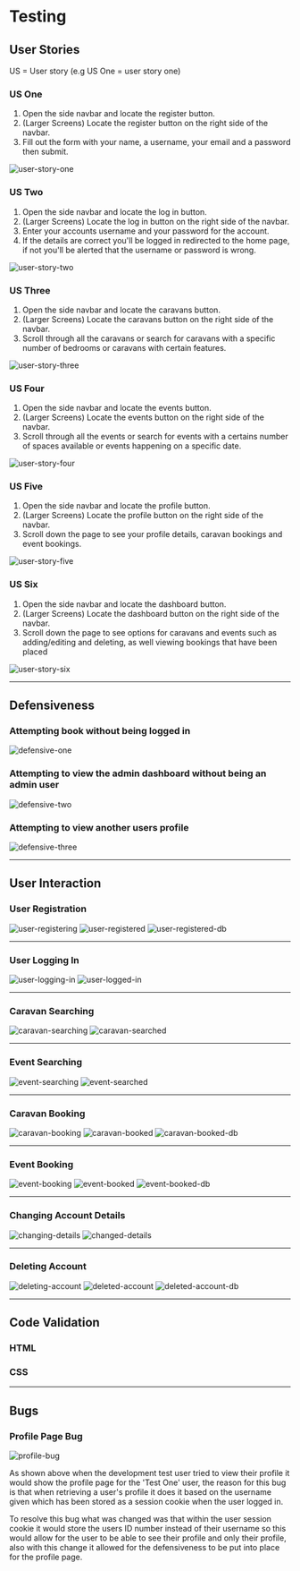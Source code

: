 # Testing
## User Stories
US = User story (e.g US One = user story one)
### US One
1. Open the side navbar and locate the register button.
2. (Larger Screens) Locate the register button on the right side of the navbar.
3. Fill out the form with your name, a username, your email and a password then submit.

![user-story-one](images/user-stories/us-one.PNG)

### US Two
1. Open the side navbar and locate the log in button.
2. (Larger Screens) Locate the log in button on the right side of the navbar.
3. Enter your accounts username and your password for the account.
4. If the details are correct you'll be logged in redirected to the home page, if not you'll be alerted that the username or password is wrong.

![user-story-two](images/user-stories/us-two.PNG)

### US Three
1. Open the side navbar and locate the caravans button.
2. (Larger Screens) Locate the caravans button on the right side of the navbar.
3. Scroll through all the caravans or search for caravans with a specific number of bedrooms or caravans with certain features.

![user-story-three](images/user-stories/us-three.PNG)

### US Four
1. Open the side navbar and locate the events button.
2. (Larger Screens) Locate the events button on the right side of the navbar.
3. Scroll through all the events or search for events with a certains number of spaces available or events happening on a specific date.

![user-story-four](images/user-stories/us-four.PNG)

### US Five
1. Open the side navbar and locate the profile button.
2. (Larger Screens) Locate the profile button on the right side of the navbar.
3. Scroll down the page to see your profile details, caravan bookings and event bookings.

![user-story-five](images/user-stories/us-five.PNG)

### US Six
1. Open the side navbar and locate the dashboard button.
2. (Larger Screens) Locate the dashboard button on the right side of the navbar.
3. Scroll down the page to see options for caravans and events such as adding/editing and deleting, as well viewing bookings that have been placed

![user-story-six](images/user-stories/us-six.PNG)

----
## Defensiveness
### Attempting book without being logged in
![defensive-one](images/defensiveness/defensiveness-one.PNG)

### Attempting to view the admin dashboard without being an admin user
![defensive-two](images/defensiveness/defensiveness-two.PNG)

### Attempting to view another users profile
![defensive-three](images/defensiveness/defensiveness-three.PNG)

----
## User Interaction
### User Registration
![user-registering](images/user-interaction/user-registering.PNG)
![user-registered](images/user-interaction/user-registered.PNG)
![user-registered-db](images/user-interaction/user-registered-db.PNG)

----
### User Logging In
![user-logging-in](images/user-interaction/user-logging-in.PNG)
![user-logged-in](images/user-interaction/user-logged-in.PNG)

----
### Caravan Searching
![caravan-searching](images/user-interaction/caravan-searching.PNG)
![caravan-searched](images/user-interaction/caravan-searched.PNG)

----
### Event Searching
![event-searching](images/user-interaction/event-searching.PNG)
![event-searched](images/user-interaction/event-searched.PNG)

----
### Caravan Booking
![caravan-booking](images/user-interaction/caravan-booking.PNG)
![caravan-booked](images/user-interaction/caravan-booked.PNG)
![caravan-booked-db](images/user-interaction/caravan-booked-db.PNG)

----
### Event Booking
![event-booking](images/user-interaction/event-booking.PNG)
![event-booked](images/user-interaction/event-booked.PNG)
![event-booked-db](images/user-interaction/event-booked-db.PNG)

----
### Changing Account Details
![changing-details](images/user-interaction/changing-details.PNG)
![changed-details](images/user-interaction/changed-details.PNG)

----
### Deleting Account
![deleting-account](images/user-interaction/deleting-account.PNG)
![deleted-account](images/user-interaction/deleted-account.PNG)
![deleted-account-db](images/user-interaction/deleted-account-db.PNG)

----
## Code Validation
### HTML

### CSS

----
## Bugs
### Profile Page Bug
![profile-bug](images/bugs/profile-page-bug.PNG)

As shown above when the development test user tried to view their profile it would show the profile page for the 'Test One' user, the reason for this bug is that when retrieving a user's profile it does it based on the username given which has been stored as a session cookie when the user logged in.

To resolve this bug what was changed was that within the user session cookie it would store the users ID number instead of their username so this would allow for the user to be able to see their profile and only their profile, also with this change it allowed for the defensiveness to be put into place for the profile page.
